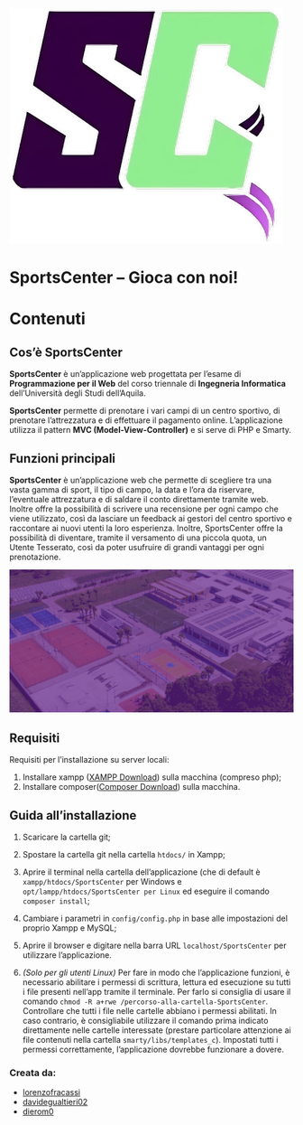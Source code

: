 ![SportsCenter logo](smarty/libs/images/logo.png)

# SportsCenter – Gioca con noi!

# Contenuti

## Cos’è SportsCenter

**SportsCenter** è un’applicazione web progettata per l’esame di **Programmazione per il Web** del corso triennale di **Ingegneria Informatica** dell’Università degli Studi dell’Aquila.

**SportsCenter** permette di prenotare i vari campi di un centro sportivo, di prenotare l’attrezzatura e di effettuare il pagamento online.
L’applicazione utilizza il pattern **MVC (Model-View-Controller)** e si serve di PHP e Smarty.

## Funzioni principali

**SportsCenter** è un’applicazione web che permette di scegliere tra una vasta gamma di sport, il tipo di campo, la data e l’ora da riservare, l’eventuale attrezzatura e di saldare il conto direttamente tramite web.
Inoltre offre la possibilità di scrivere una recensione per ogni campo che viene utilizzato, così da lasciare un feedback ai gestori del centro sportivo e raccontare ai nuovi utenti la loro esperienza.
Inoltre, SportsCenter offre la possibilità di diventare, tramite il versamento di una piccola quota, un Utente Tesserato, così da poter usufruire di grandi vantaggi per ogni prenotazione.


![SportsCenter home background](smarty/libs/images/slider-bg.jpg)

## Requisiti

Requisiti per l’installazione su server locali:

1. Installare xampp ([XAMPP Download](https://www.apachefriends.org/it/download.html)) sulla macchina (compreso php);
1. Installare composer([Composer Download](https://getcomposer.org/download/)) sulla macchina.

## Guida all’installazione

1. Scaricare la cartella git;

1. Spostare la cartella git nella cartella `htdocs/` in Xampp;

1. Aprire il terminal nella cartella dell’applicazione (che di default è `xampp/htdocs/SportsCenter` per Windows e `opt/lampp/htdocs/SportsCenter per Linux` ed eseguire il comando `composer install`;

1. Cambiare i parametri in `config/config.php` in base alle impostazioni del proprio Xampp e MySQL;

1. Aprire il browser e digitare nella barra URL `localhost/SportsCenter` per utilizzare l’applicazione.

1. _(Solo per gli utenti Linux)_ Per fare in modo che l’applicazione funzioni, è necessario abilitare i permessi di scrittura, lettura ed esecuzione su tutti i file presenti nell’app tramite il terminale. Per farlo si consiglia di usare il comando `chmod -R a+rwe /percorso-alla-cartella-SportsCenter`. Controllare che tutti i file nelle cartelle abbiano i permessi abilitati. In caso contrario, è consigliabile utilizzare il comando prima indicato direttamente nelle cartelle interessate (prestare particolare attenzione ai file contenuti nella cartella `smarty/libs/templates_c`). Impostati tutti i permessi correttamente, l’applicazione dovrebbe funzionare a dovere.

### Creata da:

- [lorenzofracassi](https://github.com/lorenzofracassi)
- [davidegualtieri02](https://github.com/davidegualtieri02)
- [dierom0](https://github.com/dierom0)
